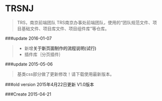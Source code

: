 # TRSNJ
>TRS，南京前端团队
>TRS南京办事处前端团队，使用的“团队规范文件、项目基础文件、项目库文件、项目组件库”等仓库。

###update 2016-01-07
>* 新增**关于新页面制作的流程说明(试行)**
>* 插件库｛分页插件｝

###update 2015-05-06
>基类css部分做了更新修改！请下载使用最新版本。

###old version
2015年4月22日更新 V1.0版本

###Create
2015-04-21
